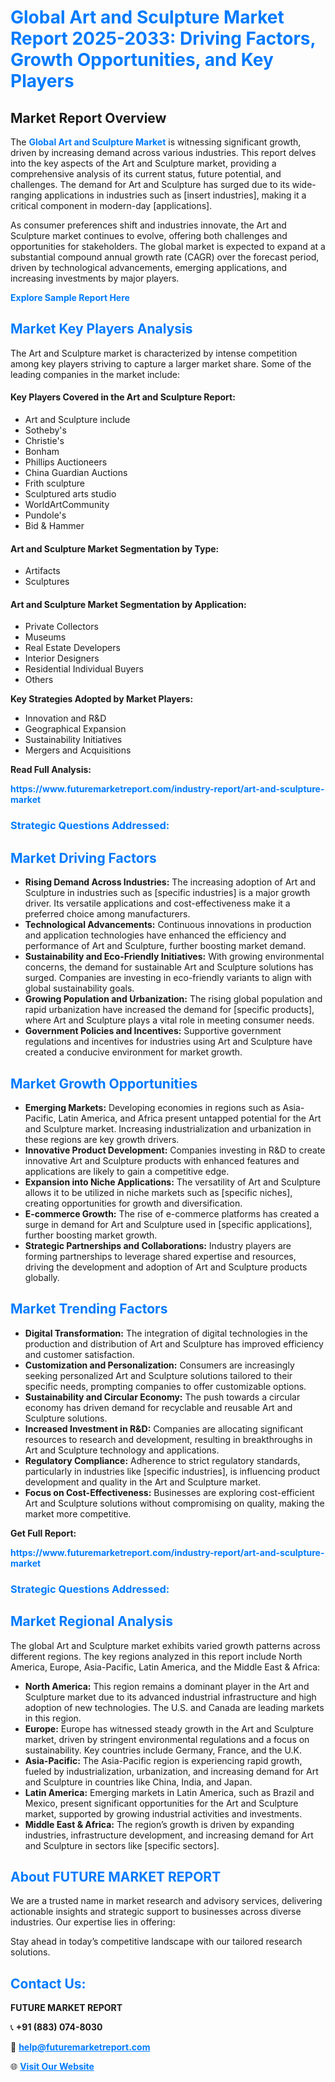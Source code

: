<h1 style="color: #007BFF;">Global Art and Sculpture Market Report 2025-2033: Driving Factors, Growth Opportunities, and Key Players</h1>

<section id="overview">
<h2>Market Report Overview</h2>
<p>The <a href="https://www.futuremarketreport.com/industry-report/art-and-sculpture-market" style="color: #007BFF; text-decoration: none;"><strong>Global Art and Sculpture Market</strong></a> is witnessing significant growth, driven by increasing demand across various industries. This report delves into the key aspects of the Art and Sculpture market, providing a comprehensive analysis of its current status, future potential, and challenges. The demand for Art and Sculpture has surged due to its wide-ranging applications in industries such as [insert industries], making it a critical component in modern-day [applications].</p>
<p>As consumer preferences shift and industries innovate, the Art and Sculpture market continues to evolve, offering both challenges and opportunities for stakeholders. The global market is expected to expand at a substantial compound annual growth rate (CAGR) over the forecast period, driven by technological advancements, emerging applications, and increasing investments by major players.</p>
</section>

<section id="overview">
<p><a href="https://www.futuremarketreport.com/request-sample/reportId=98440" style="color: #007BFF; text-decoration: none;"><strong>Explore Sample Report Here</strong></a></p>
</section>

<section id="key-players">
<h2 style="color: #007BFF;">Market Key Players Analysis</h2>
<p>The Art and Sculpture market is characterized by intense competition among key players striving to capture a larger market share. Some of the leading companies in the market include:</p>
<h4>Key Players Covered in the Art and Sculpture Report:</h4>
<ul><li>Art and Sculpture include</li><li>Sotheby&#039;s</li><li>Christie&#039;s</li><li>Bonham</li><li>Phillips Auctioneers</li><li>China Guardian Auctions</li><li>Frith sculpture</li><li>Sculptured arts studio</li><li>WorldArtCommunity</li><li>Pundole&#039;s</li><li>Bid &amp; Hammer</li></ul>
<h4>Art and Sculpture Market Segmentation by Type:</h4>
<ul><li>Artifacts</li><li>Sculptures</li></ul>

<h4>Art and Sculpture Market Segmentation by Application:</h4>
<ul><li>Private Collectors</li><li>Museums</li><li>Real Estate Developers</li><li>Interior Designers</li><li>Residential Individual Buyers</li><li>Others</li></ul>
<p><strong>Key Strategies Adopted by Market Players:</strong></p>
<ul>
<li>Innovation and R&D</li>
<li>Geographical Expansion</li>
<li>Sustainability Initiatives</li>
<li>Mergers and Acquisitions</li>
</ul>
</section>

<section>
<p><strong>Read Full Analysis: </strong></p><a href="https://www.futuremarketreport.com/industry-report/art-and-sculpture-market" style="color: #007BFF; text-decoration: none;"><strong>https://www.futuremarketreport.com/industry-report/art-and-sculpture-market</strong></a>
<h3 style="color: #007BFF;">Strategic Questions Addressed:</h3>
</section>

<section id="driving-factors">
<h2 style="color: #007BFF;">Market Driving Factors</h2>
<ul>
<li><strong>Rising Demand Across Industries:</strong> The increasing adoption of Art and Sculpture in industries such as [specific industries] is a major growth driver. Its versatile applications and cost-effectiveness make it a preferred choice among manufacturers.</li>
<li><strong>Technological Advancements:</strong> Continuous innovations in production and application technologies have enhanced the efficiency and performance of Art and Sculpture, further boosting market demand.</li>
<li><strong>Sustainability and Eco-Friendly Initiatives:</strong> With growing environmental concerns, the demand for sustainable Art and Sculpture solutions has surged. Companies are investing in eco-friendly variants to align with global sustainability goals.</li>
<li><strong>Growing Population and Urbanization:</strong> The rising global population and rapid urbanization have increased the demand for [specific products], where Art and Sculpture plays a vital role in meeting consumer needs.</li>
<li><strong>Government Policies and Incentives:</strong> Supportive government regulations and incentives for industries using Art and Sculpture have created a conducive environment for market growth.</li>
</ul>
</section>

<section id="growth-opportunities">
<h2 style="color: #007BFF;">Market Growth Opportunities</h2>
<ul>
<li><strong>Emerging Markets:</strong> Developing economies in regions such as Asia-Pacific, Latin America, and Africa present untapped potential for the Art and Sculpture market. Increasing industrialization and urbanization in these regions are key growth drivers.</li>
<li><strong>Innovative Product Development:</strong> Companies investing in R&D to create innovative Art and Sculpture products with enhanced features and applications are likely to gain a competitive edge.</li>
<li><strong>Expansion into Niche Applications:</strong> The versatility of Art and Sculpture allows it to be utilized in niche markets such as [specific niches], creating opportunities for growth and diversification.</li>
<li><strong>E-commerce Growth:</strong> The rise of e-commerce platforms has created a surge in demand for Art and Sculpture used in [specific applications], further boosting market growth.</li>
<li><strong>Strategic Partnerships and Collaborations:</strong> Industry players are forming partnerships to leverage shared expertise and resources, driving the development and adoption of Art and Sculpture products globally.</li>
</ul>
</section>

<section id="trending-factors">
<h2 style="color: #007BFF;">Market Trending Factors</h2>
<ul>
<li><strong>Digital Transformation:</strong> The integration of digital technologies in the production and distribution of Art and Sculpture has improved efficiency and customer satisfaction.</li>
<li><strong>Customization and Personalization:</strong> Consumers are increasingly seeking personalized Art and Sculpture solutions tailored to their specific needs, prompting companies to offer customizable options.</li>
<li><strong>Sustainability and Circular Economy:</strong> The push towards a circular economy has driven demand for recyclable and reusable Art and Sculpture solutions.</li>
<li><strong>Increased Investment in R&D:</strong> Companies are allocating significant resources to research and development, resulting in breakthroughs in Art and Sculpture technology and applications.</li>
<li><strong>Regulatory Compliance:</strong> Adherence to strict regulatory standards, particularly in industries like [specific industries], is influencing product development and quality in the Art and Sculpture market.</li>
<li><strong>Focus on Cost-Effectiveness:</strong> Businesses are exploring cost-efficient Art and Sculpture solutions without compromising on quality, making the market more competitive.</li>
</ul>
</section>

<section>
<p><strong>Get Full Report: </strong></p><a href="https://www.futuremarketreport.com/industry-report/art-and-sculpture-market" style="color: #007BFF; text-decoration: none;"><strong>https://www.futuremarketreport.com/industry-report/art-and-sculpture-market</strong></a>
<h3 style="color: #007BFF;">Strategic Questions Addressed:</h3>
</section>


<section id="regional-analysis">
<h2 style="color: #007BFF;">Market Regional Analysis</h2>
<p>The global Art and Sculpture market exhibits varied growth patterns across different regions. The key regions analyzed in this report include North America, Europe, Asia-Pacific, Latin America, and the Middle East & Africa:</p>
<ul>
<li><strong>North America:</strong> This region remains a dominant player in the Art and Sculpture market due to its advanced industrial infrastructure and high adoption of new technologies. The U.S. and Canada are leading markets in this region.</li>
<li><strong>Europe:</strong> Europe has witnessed steady growth in the Art and Sculpture market, driven by stringent environmental regulations and a focus on sustainability. Key countries include Germany, France, and the U.K.</li>
<li><strong>Asia-Pacific:</strong> The Asia-Pacific region is experiencing rapid growth, fueled by industrialization, urbanization, and increasing demand for Art and Sculpture in countries like China, India, and Japan.</li>
<li><strong>Latin America:</strong> Emerging markets in Latin America, such as Brazil and Mexico, present significant opportunities for the Art and Sculpture market, supported by growing industrial activities and investments.</li>
<li><strong>Middle East & Africa:</strong> The region’s growth is driven by expanding industries, infrastructure development, and increasing demand for Art and Sculpture in sectors like [specific sectors].</li>
</ul>
</section>

<footer>
<h2 style="color: #007BFF;">About FUTURE MARKET REPORT</h2>
<p>We are a trusted name in market research and advisory services, delivering actionable insights and strategic support to businesses across diverse industries. Our expertise lies in offering:</p>

<p>Stay ahead in today’s competitive landscape with our tailored research solutions.</p>

<h2 style="color: #007BFF;">Contact Us:</h2>
<p><strong>FUTURE MARKET REPORT</strong></p>
<p>📞 <strong>+91 (883) 074-8030</strong></p>
<p>📧 <strong><a href="mailto:help@futuremarketreport.com" style="color: #007BFF;">help@futuremarketreport.com</a></strong></p>
<p>🌐 <strong><a href="https://www.futuremarketreport.com/" style="color: #007BFF;">Visit Our Website</a></strong></p>
</footer>